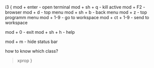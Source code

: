 i3 {
  mod + enter - open terminal
  mod + sh + q - kill active
  mod + F2 - browser
  mod + d - top menu
  mod + sh + b - back menu
  mod + z - top programm menu
  mod + 1-9 - go to workspace
  mod + ct + 1-9 - send to workspace

  mod + 0 - exit
  mod + sh + h - help

  mod + m - hide status bar

  how to know which class? 
  > xprop 
}

